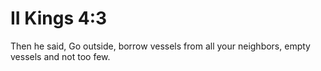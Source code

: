 # II Kings 4:3

Then he said, Go outside, borrow vessels from all your neighbors, empty vessels and not too few.
